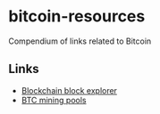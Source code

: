 # bitcoin-resources

Compendium of links related to Bitcoin

## Links

- [Blockchain block explorer](https://www.blockchain.com/explorer)
- [BTC mining pools](https://btc.com)
